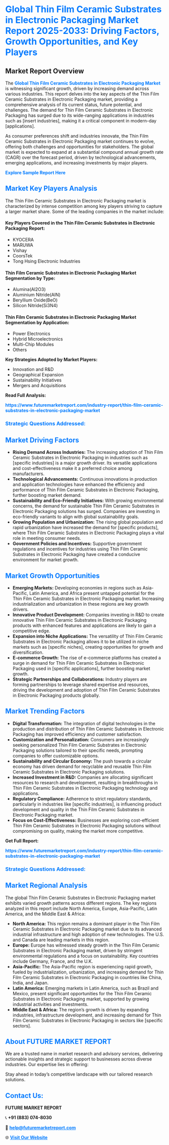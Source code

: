 <h1 style="color: #007BFF;">Global Thin Film Ceramic Substrates in Electronic Packaging Market Report 2025-2033: Driving Factors, Growth Opportunities, and Key Players</h1>

<section id="overview">
<h2>Market Report Overview</h2>
<p>The <a href="https://www.futuremarketreport.com/industry-report/thin-film-ceramic-substrates-in-electronic-packaging-market" style="color: #007BFF; text-decoration: none;"><strong>Global Thin Film Ceramic Substrates in Electronic Packaging Market</strong></a> is witnessing significant growth, driven by increasing demand across various industries. This report delves into the key aspects of the Thin Film Ceramic Substrates in Electronic Packaging market, providing a comprehensive analysis of its current status, future potential, and challenges. The demand for Thin Film Ceramic Substrates in Electronic Packaging has surged due to its wide-ranging applications in industries such as [insert industries], making it a critical component in modern-day [applications].</p>
<p>As consumer preferences shift and industries innovate, the Thin Film Ceramic Substrates in Electronic Packaging market continues to evolve, offering both challenges and opportunities for stakeholders. The global market is expected to expand at a substantial compound annual growth rate (CAGR) over the forecast period, driven by technological advancements, emerging applications, and increasing investments by major players.</p>
</section>

<section id="overview">
<p><a href="https://www.futuremarketreport.com/request-sample/reportId=81921" style="color: #007BFF; text-decoration: none;"><strong>Explore Sample Report Here</strong></a></p>
</section>

<section id="key-players">
<h2 style="color: #007BFF;">Market Key Players Analysis</h2>
<p>The Thin Film Ceramic Substrates in Electronic Packaging market is characterized by intense competition among key players striving to capture a larger market share. Some of the leading companies in the market include:</p>
<h4>Key Players Covered in the Thin Film Ceramic Substrates in Electronic Packaging Report:</h4>
<ul><li>KYOCERA</li><li>MARUWA</li><li>Vishay</li><li>CoorsTek</li><li>Tong Hsing Electronic Industries</li></ul>
<h4>Thin Film Ceramic Substrates in Electronic Packaging Market Segmentation by Type:</h4>
<ul><li>Alumina(Al2O3)</li><li>Aluminium Nitride(AlN)</li><li>Beryllium Oxide(BeO)</li><li>Silicon Nitride(Si3N4)</li></ul>

<h4>Thin Film Ceramic Substrates in Electronic Packaging Market Segmentation by Application:</h4>
<ul><li>Power Electronics</li><li>Hybrid Microelectronics</li><li>Multi-Chip Modules</li><li>Others</li></ul>
<p><strong>Key Strategies Adopted by Market Players:</strong></p>
<ul>
<li>Innovation and R&D</li>
<li>Geographical Expansion</li>
<li>Sustainability Initiatives</li>
<li>Mergers and Acquisitions</li>
</ul>
</section>

<section>
<p><strong>Read Full Analysis: </strong></p><a href="https://www.futuremarketreport.com/industry-report/thin-film-ceramic-substrates-in-electronic-packaging-market" style="color: #007BFF; text-decoration: none;"><strong>https://www.futuremarketreport.com/industry-report/thin-film-ceramic-substrates-in-electronic-packaging-market</strong></a>
<h3 style="color: #007BFF;">Strategic Questions Addressed:</h3>
</section>

<section id="driving-factors">
<h2 style="color: #007BFF;">Market Driving Factors</h2>
<ul>
<li><strong>Rising Demand Across Industries:</strong> The increasing adoption of Thin Film Ceramic Substrates in Electronic Packaging in industries such as [specific industries] is a major growth driver. Its versatile applications and cost-effectiveness make it a preferred choice among manufacturers.</li>
<li><strong>Technological Advancements:</strong> Continuous innovations in production and application technologies have enhanced the efficiency and performance of Thin Film Ceramic Substrates in Electronic Packaging, further boosting market demand.</li>
<li><strong>Sustainability and Eco-Friendly Initiatives:</strong> With growing environmental concerns, the demand for sustainable Thin Film Ceramic Substrates in Electronic Packaging solutions has surged. Companies are investing in eco-friendly variants to align with global sustainability goals.</li>
<li><strong>Growing Population and Urbanization:</strong> The rising global population and rapid urbanization have increased the demand for [specific products], where Thin Film Ceramic Substrates in Electronic Packaging plays a vital role in meeting consumer needs.</li>
<li><strong>Government Policies and Incentives:</strong> Supportive government regulations and incentives for industries using Thin Film Ceramic Substrates in Electronic Packaging have created a conducive environment for market growth.</li>
</ul>
</section>

<section id="growth-opportunities">
<h2 style="color: #007BFF;">Market Growth Opportunities</h2>
<ul>
<li><strong>Emerging Markets:</strong> Developing economies in regions such as Asia-Pacific, Latin America, and Africa present untapped potential for the Thin Film Ceramic Substrates in Electronic Packaging market. Increasing industrialization and urbanization in these regions are key growth drivers.</li>
<li><strong>Innovative Product Development:</strong> Companies investing in R&D to create innovative Thin Film Ceramic Substrates in Electronic Packaging products with enhanced features and applications are likely to gain a competitive edge.</li>
<li><strong>Expansion into Niche Applications:</strong> The versatility of Thin Film Ceramic Substrates in Electronic Packaging allows it to be utilized in niche markets such as [specific niches], creating opportunities for growth and diversification.</li>
<li><strong>E-commerce Growth:</strong> The rise of e-commerce platforms has created a surge in demand for Thin Film Ceramic Substrates in Electronic Packaging used in [specific applications], further boosting market growth.</li>
<li><strong>Strategic Partnerships and Collaborations:</strong> Industry players are forming partnerships to leverage shared expertise and resources, driving the development and adoption of Thin Film Ceramic Substrates in Electronic Packaging products globally.</li>
</ul>
</section>

<section id="trending-factors">
<h2 style="color: #007BFF;">Market Trending Factors</h2>
<ul>
<li><strong>Digital Transformation:</strong> The integration of digital technologies in the production and distribution of Thin Film Ceramic Substrates in Electronic Packaging has improved efficiency and customer satisfaction.</li>
<li><strong>Customization and Personalization:</strong> Consumers are increasingly seeking personalized Thin Film Ceramic Substrates in Electronic Packaging solutions tailored to their specific needs, prompting companies to offer customizable options.</li>
<li><strong>Sustainability and Circular Economy:</strong> The push towards a circular economy has driven demand for recyclable and reusable Thin Film Ceramic Substrates in Electronic Packaging solutions.</li>
<li><strong>Increased Investment in R&D:</strong> Companies are allocating significant resources to research and development, resulting in breakthroughs in Thin Film Ceramic Substrates in Electronic Packaging technology and applications.</li>
<li><strong>Regulatory Compliance:</strong> Adherence to strict regulatory standards, particularly in industries like [specific industries], is influencing product development and quality in the Thin Film Ceramic Substrates in Electronic Packaging market.</li>
<li><strong>Focus on Cost-Effectiveness:</strong> Businesses are exploring cost-efficient Thin Film Ceramic Substrates in Electronic Packaging solutions without compromising on quality, making the market more competitive.</li>
</ul>
</section>

<section>
<p><strong>Get Full Report: </strong></p><a href="https://www.futuremarketreport.com/industry-report/thin-film-ceramic-substrates-in-electronic-packaging-market" style="color: #007BFF; text-decoration: none;"><strong>https://www.futuremarketreport.com/industry-report/thin-film-ceramic-substrates-in-electronic-packaging-market</strong></a>
<h3 style="color: #007BFF;">Strategic Questions Addressed:</h3>
</section>


<section id="regional-analysis">
<h2 style="color: #007BFF;">Market Regional Analysis</h2>
<p>The global Thin Film Ceramic Substrates in Electronic Packaging market exhibits varied growth patterns across different regions. The key regions analyzed in this report include North America, Europe, Asia-Pacific, Latin America, and the Middle East & Africa:</p>
<ul>
<li><strong>North America:</strong> This region remains a dominant player in the Thin Film Ceramic Substrates in Electronic Packaging market due to its advanced industrial infrastructure and high adoption of new technologies. The U.S. and Canada are leading markets in this region.</li>
<li><strong>Europe:</strong> Europe has witnessed steady growth in the Thin Film Ceramic Substrates in Electronic Packaging market, driven by stringent environmental regulations and a focus on sustainability. Key countries include Germany, France, and the U.K.</li>
<li><strong>Asia-Pacific:</strong> The Asia-Pacific region is experiencing rapid growth, fueled by industrialization, urbanization, and increasing demand for Thin Film Ceramic Substrates in Electronic Packaging in countries like China, India, and Japan.</li>
<li><strong>Latin America:</strong> Emerging markets in Latin America, such as Brazil and Mexico, present significant opportunities for the Thin Film Ceramic Substrates in Electronic Packaging market, supported by growing industrial activities and investments.</li>
<li><strong>Middle East & Africa:</strong> The region’s growth is driven by expanding industries, infrastructure development, and increasing demand for Thin Film Ceramic Substrates in Electronic Packaging in sectors like [specific sectors].</li>
</ul>
</section>

<footer>
<h2 style="color: #007BFF;">About FUTURE MARKET REPORT</h2>
<p>We are a trusted name in market research and advisory services, delivering actionable insights and strategic support to businesses across diverse industries. Our expertise lies in offering:</p>

<p>Stay ahead in today’s competitive landscape with our tailored research solutions.</p>

<h2 style="color: #007BFF;">Contact Us:</h2>
<p><strong>FUTURE MARKET REPORT</strong></p>
<p>📞 <strong>+91 (883) 074-8030</strong></p>
<p>📧 <strong><a href="mailto:help@futuremarketreport.com" style="color: #007BFF;">help@futuremarketreport.com</a></strong></p>
<p>🌐 <strong><a href="https://www.futuremarketreport.com/" style="color: #007BFF;">Visit Our Website</a></strong></p>
</footer>